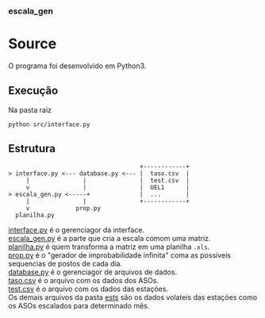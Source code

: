 ### escala_gen

# Source
O programa foi desenvolvido em Python3. 

## Execução
Na pasta raiz
```
python src/interface.py 
```

 
## Estrutura
```
                                     +------------+
> interface.py <--- database.py <--- |  taso.csv  |
     |               |               |  test.csv  |
     v               |               |  UEL1      |
> escala_gen.py <-----+              |  ...       |
     |               |               +------------+
     v             prop.py
  planilha.py
```

[interface.py](./interface.py) é o gerenciagor da interface. \
[escala_gen.py](./interface.py) é a parte que cria a escala comom uma matriz. \
[planilha.py](./interface.py) é quem transforma a matriz em uma planilha `.xls`. \
[prop.py](./interface.py) é o "gerador de improbabilidade infinita" coma as possiveis sequencias de postos de cada dia. \
[database.py](./interface.py) é o gerenciagor de arquivos de dados. \
[taso.csv](./interface.py) é o arquivo com os dados dos ASOs. \
[test.csv](./interface.py) é o arquivo com os dados das estações. \
Os demais arquivos da pasta [ests](./ests) são os dados volateis das estações como os ASOs escalados para determinado mês.